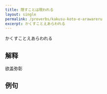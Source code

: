 ```yaml
---
title: 隠すことは現われる
layout: single
permalink: /proverbs/kakusu-koto-e-arawareru
excerpt: かくすことえあらわれる
---
```


かくすことえあらわれる

## 解释

欲盖弥彰

## 例句

